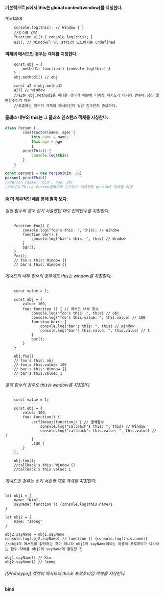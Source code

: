 
#### 기본적으로 js에서 this는 global context(window)를 지칭한다.

^9d1458

```
	console.log(this); // Window { }
	//함수의 경우
	function a1() { console.log(this); }
	a1(); // Window{} 단, strict 모드에서는 undefined
```

#### 객체의 메서드인 경우는 객체를 지칭한다.

```
	const obj = {
		method1: function() {console.log(this);}
	}
	obj.method1() // obj
	
	const a2 = obj.method1
	a2() // window
	//a2는 obj.method1을 꺼내온 것이기 때문에 더이상 메서드가 아니라 변수에 담긴 일반함수이기 때문
	//호출하는 함수가 객체의 메서드인지 일반 함수인지 중요하다.

```
#### 클래스 내부의 this는 그 클래스 인스턴스 객체를 지칭한다.
``` js
class Person {
		constructor(name, age) {
			this.name = name;
			this.age = age
			}
		printThis() {
			console.log(this)
		}
	}

const person1 = new Person(Kim, 29)
person1.printThis()
//Person {name: "Kim", age: 29} 
//여기서 This는 Person클래스의 인스턴스 객체인인 person1 객체를 지칭
```
#### 좀 더 세부적인 예를 통해 알아 보자.
###### 일반 함수의 경우 상기 서술했던 대로 전역변수를 지칭한다.

```
	function foo() {
		console.log("foo's this: ", this); // Window
		function bar() {
			console.log("bar's this: ", this) // Window
		}
		bar();
	}
	foo();
	// foo's this: Window {}
	// bar's this: Window {}
```

###### 메서드의 내부 함수의 경우에도 this는 window를 지칭한다.

```
	const value = 1;
	
	const obj = {
		value: 100,
		foo: function () { // 메서드 내부 함수
			console.log("foo's this: ", this) // obj
			console.log("foo's this.value: ", this.value) // 100
			function bar() {
				console.log("bar's this: ", this) // Window
				console.log("bar's this.value: ", this.value) // 1
			}
			bar();
		}
	}
	
	obj.foo()
	// foo's this: obj
	// foo;s this.value: 100
	// bar's this: Window {}
	// bar's this.value: 1
```

###### 콜백 함수의 경우도 this는 window를 지칭한다.

```
	const value = 1;
	
	const obj = {
		value: 100,
		foo: function() {
			setTimeout(function() { // 콜백함수
				console.log("callback's this: ", this) // Window
				console.log("callback's this.value: ", this.value) // 1
			}
			,100 )
		}
	};
	
	obj.foo();
	//callback's this: Window {}
	//callback's this.value: 1
```

###### 메서드인 경우는 상기 서술한 대로 객체를 지칭한다.

```
let obj1 = {
	name: "Kim",
	sayName: function () {console.log(this.name)}
}

let obj2 = {
	name: "Jeong"
}

obj2.sayName = obj1.sayName
console.log(obj2.sayName) // function () {console.log(this.name)}
//obj1의 메서드를 할당하는 것이 아니라 obj1의 sayName이라는 이름의 프로퍼티가 나타내는 함수 자체를 obj2의 sayName에 할당한 것

obj1.sayName() // Kim
obj2.sayName() // Jeong

```
###### [[Prototype]] 객체의 메서드의 this도 프로토타입 객체를 지칭한다.

#### bind